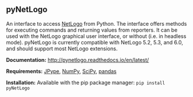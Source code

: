 ## pyNetLogo

An interface to access [NetLogo](https://ccl.northwestern.edu/netlogo/) from Python. The interface offers methods for executing commands and returning values from reporters. It can be used with the NetLogo graphical user interface, or without (i.e. in headless mode). pyNetLogo is currently compatible with NetLogo 5.2, 5.3, and 6.0, and should support most NetLogo extensions.

**Documentation:** http://pynetlogo.readthedocs.io/en/latest/

**Requirements:** [JPype](https://jpype.readthedocs.io/en/latest/), [NumPy](http://www.numpy.org/), [SciPy](http://www.scipy.org/), [pandas](https://pandas.pydata.org/)

**Installation:** Available with the pip package manager: `pip install pyNetLogo` 
